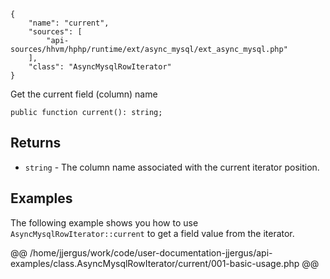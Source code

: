 ``` yamlmeta
{
    "name": "current",
    "sources": [
        "api-sources/hhvm/hphp/runtime/ext/async_mysql/ext_async_mysql.php"
    ],
    "class": "AsyncMysqlRowIterator"
}
```




Get the current field (column) name




``` Hack
public function current(): string;
```




## Returns




+ ` string ` - The column name associated with the current iterator
  position.




## Examples




The following example shows you how to use ` AsyncMysqlRowIterator::current ` to get a field value from the iterator.







@@ /home/jjergus/work/code/user-documentation-jjergus/api-examples/class.AsyncMysqlRowIterator/current/001-basic-usage.php @@
<!-- HHAPIDOC -->
